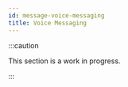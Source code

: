 ```yaml
---
id: message-voice-messaging
title: Voice Messaging
---
```


:::caution

This section is a work in progress.

:::